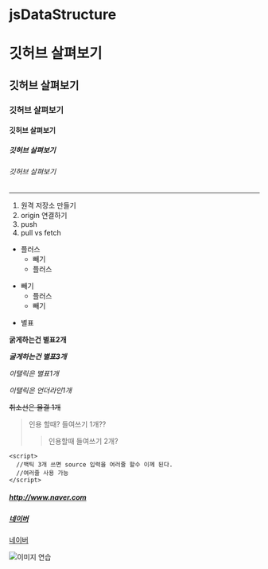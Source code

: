 # jsDataStructure

# 깃허브 살펴보기

## 깃허브 살펴보기

### 깃허브 살펴보기

#### 깃허브 살펴보기

##### 깃허브 살펴보기

###### 깃허브 살펴보기

---

1. 원격 저장소 만들기
2. origin 연결하기
3. push
4. pull vs fetch

+ 플러스
  - 빼기
  + 플러스
- 빼기
  + 플러스
  - 빼기
* 별표

**굵게하는건 별표2개**

***굴게하는건 별표3개***

*이탤릭은 별표1개*

_이탤릭은 언더라인1개_

~~취소선은 물결 1개~~

> 인용 할때? 들여쓰기 1개??
>> 인용할때 들여쓰기 2개?

```
<script>
  //백틱 3개 쓰면 source 입력을 여러줄 할수 이께 된다.
  //여러줄 사용 가능
</script>
```
##### <http://www.naver.com>
##### [네이버](http://www.naver.com)

[네이버](http://www.naver.com,"네이벙")

![이미지 연습](https://starwalk.space/gallery/images/the-brightest-stars/1920x1080)


